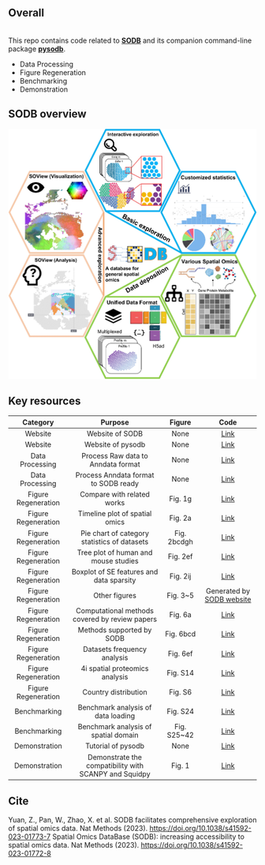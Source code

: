 ## Overall

<br>This repo contains code related to [**SODB**](https://gene.ai.tencent.com/SpatialOmics/) and 
its companion command-line package [**pysodb**](https://github.com/TencentAILabHealthcare/pysodb).
- Data Processing
- Figure Regeneration
- Benchmarking 
- Demonstration



## SODB overview

![SODB](Images/SODB.jpg)



## Key resources
|  Category | Purpose   |  Figure | Code |
| :------------: | :------------: | :------------: |:------------: |
| Website| Website of SODB | None |[Link](https://gene.ai.tencent.com/SpatialOmics/)|
| Website| Website of pysodb | None |[Link](https://pysodb.readthedocs.io/en/latest/index.html)|
| Data Processing | Process Raw data to Anndata format | None |[Link](Raw2Anndata/)|
| Data Processing | Process Anndata format to SODB ready | None | [Link](Anndata2SODB)|
|Figure Regeneration | Compare with related works | Fig. 1g | [Link](FigureGeneration/Figure1g.ipynb)|
|Figure Regeneration | Timeline plot of spatial omics | Fig. 2a | [Link](FigureGeneration/Figure1g.ipynb)|
|Figure Regeneration | Pie chart of category statistics of datasets | Fig. 2bcdgh | [Link](FigureGeneration/Figure2bcdgh.ipynb)|
|Figure Regeneration | Tree plot of human and mouse studies | Fig. 2ef | [Link](FigureGeneration/Figure2ef.ipynb)|
|Figure Regeneration | Boxplot of SE features and data sparsity | Fig. 2ij | [Link](FigureGeneration/Figure2ij.ipynb)|
|Figure Regeneration | Other figures | Fig. 3~5 | Generated by [SODB website](https://gene.ai.tencent.com/SpatialOmics/)|
|Figure Regeneration | Computational methods covered by review papers | Fig. 6a | [Link](FigureGeneration/Figure6a.ipynb)|
|Figure Regeneration | Methods supported by SODB | Fig. 6bcd | [Link](FigureGeneration/Figure6bcd.ipynb)|
|Figure Regeneration | Datasets frequency analysis | Fig. 6ef | [Link](FigureGeneration/Figure6ef.ipynb)|
|Figure Regeneration | 4i spatial proteomics analysis | Fig. S14 | [Link](FigureGeneration/FigureS14.ipynb)|
|Figure Regeneration | Country distribution | Fig. S6 | [Link](FigureGeneration/FigureS6.ipynb)|
|Benchmarking | Benchmark analysis of data loading | Fig. S24 | [Link](Benchmark_time_memory/Benchmark_chen2021dissecting.ipynb)|
|Benchmarking | Benchmark analysis of spatial domain | Fig. S25~42 | [Link](Benchmark_domain/)|
| Demonstration | Tutorial of pysodb |None| [Link](https://pysodb.readthedocs.io/en/latest/index.html)|
| Demonstration | Demonstrate the compatibility with SCANPY and Squidpy |Fig. 1| [Link](Demonstration/)|


## Cite
Yuan, Z., Pan, W., Zhao, X. et al. SODB facilitates comprehensive exploration of spatial omics data. Nat Methods (2023). https://doi.org/10.1038/s41592-023-01773-7
Spatial Omics DataBase (SODB): increasing accessibility to spatial omics data. Nat Methods (2023). https://doi.org/10.1038/s41592-023-01772-8



